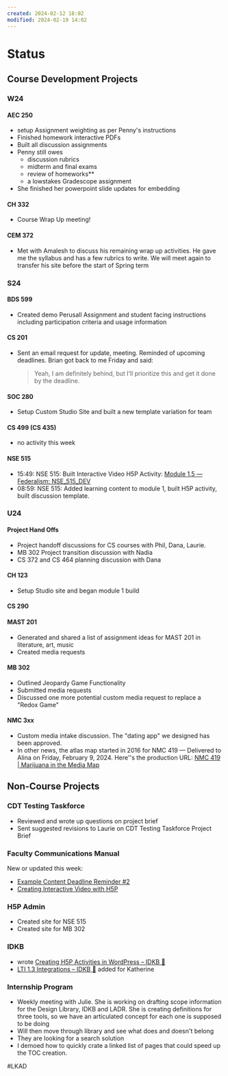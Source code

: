 ```yaml
---
created: 2024-02-12 18:02
modified: 2024-02-19 14:02
---
```


# Status

## Course Development Projects

### W24

#### AEC 250

- setup Assignment weighting as per Penny's instructions
- Finished homework interactive PDFs
- Built all discussion assignments
- Penny still owes
	- discussion rubrics
	- midterm and final exams
	- review of homeworks**
	- a lowstakes Gradescope assignment
- She finished her powerpoint slide updates for embedding

#### CH 332

- Course Wrap Up meeting!

#### CEM 372

- Met with Amalesh to discuss his remaining wrap up activities. He gave me the syllabus and has a few rubrics to write. We will meet again to transfer his site before the start of Spring term

### S24

#### BDS 599

- Created demo Perusall Assignment and student facing instructions including participation criteria and usage information

#### CS 201

- Sent an email request for update, meeting. Reminded of upcoming deadlines. Brian got back to me Friday and said:

	> Yeah, I am definitely behind, but I’ll prioritize this and get it done by the deadline.

#### SOC 280

- Setup Custom Studio Site and built a new template variation for team

#### CS 499 (CS 435)

- no activity this week

#### NSE 515

- 15:49: NSE 515: Built Interactive Video H5P Activity: [Module 1.5 — Federalism: NSE_515_DEV](https://canvas.oregonstate.edu/courses/1953729/pages/module-1-dot-5-federalism?module_item_id=24096770)
- 08:59: NSE 515: Added learning content to module 1, built H5P activity, built discussion template.

### U24

#### Project Hand Offs

- Project handoff discussions for CS courses with Phil, Dana, Laurie.
- MB 302 Project transition discussion with Nadia
- CS 372 and CS 464 planning discussion with Dana

#### CH 123

- Setup Studio site and began module 1 build

#### CS 290

#### MAST 201

- Generated and shared a list of assignment ideas for MAST 201 in literature, art, music
- Created media requests

#### MB 302

- Outlined Jeopardy Game Functionality
- Submitted media requests
- Discussed one more potential custom media request to replace a "Redox Game"

#### NMC 3xx

- Custom media intake discussion. The "dating app" we designed has been approved.
- In other news, the atlas map started in 2016 for NMC 419 — Delivered to Alina on Friday, February 9, 2024. Here''s the production URL: [NMC 419 | Marijuana in the Media Map](https://web.oregonstate.education/marijuana-in-the-media-map/#/)

## Non-Course Projects

### CDT Testing Taskforce

- Reviewed and wrote up questions on project brief
- Sent suggested revisions to Laurie on CDT Testing Taskforce Project Brief

### Faculty Communications Manual

New or updated this week:

- [Example Content Deadline Reminder #2](https://github.com/mundorfd/faculty-comms/blob/e48b5985dfa3cc4bc75c7d394bda00080e62ccae/images/Content%20Reminder%20%232.md)
- [Creating Interactive Video with H5P](https://github.com/mundorfd/faculty-comms/blob/e48b5985dfa3cc4bc75c7d394bda00080e62ccae/images/Creating%20Interactive%20Video%20with%20H5P.md)

### H5P Admin

- Created site for NSE 515
- Created site for MB 302

### IDKB

- wrote [Creating H5P Activities in WordPress – IDKB 🦫](https://idkb.oregonstate.education/knowledge-base/h5p-activities/)
- [LTI 1.3 Integrations – IDKB 🦫](https://idkb.oregonstate.education/knowledge-base/lit-1_3-integrations/) added for Katherine

### Internship Program

- Weekly meeting with Julie. She is working on drafting scope information for the Design Library, IDKB and LADR. She is creating definitions for three tools, so we have an articulated concept for each one is supposed to be doing
- Will then move through library and see what does and doesn't belong
- They are looking for a search solution
- I demoed how to quickly crate a linked list of pages that could speed up the TOC creation.

#LKAD
